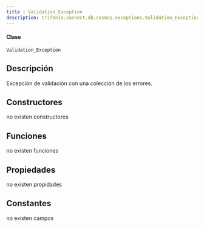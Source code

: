 ```yaml
---
title : Validation_Exception
description: trifenix.connect.db.cosmos.exceptions.Validation_Exception
---
```




<CodeBlock slots = 'heading, code' repeat = '1' languages = 'C#' />

#### Clase
```
Validation_Exception
```

## Descripción
Excepción de validación con una colección de los errores.
## Constructores

no existen constructores


## Funciones

no existen funciones

## Propiedades

no existen propidades

## Constantes
no existen campos

